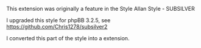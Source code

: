 This extension was originally a feature in the Style Allan Style - SUBSILVER

I upgraded this style for phpBB 3.2.5, see https://github.com/Chris1278/subsilver2

I converted this part of the style into a extension.
